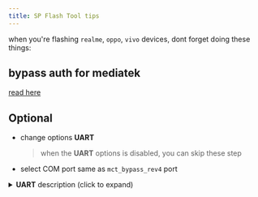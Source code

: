 ```yaml
---
title: SP Flash Tool tips
---
```


when you're flashing `realme`, `oppo`, `vivo` devices, dont forget doing these things:

## bypass auth for mediatek

[read here](./mtk-bypass-auth-troubleshoot.md#rx-timeout)

## Optional

- change options **UART**
  > when the **UART** options is disabled, you can skip these step
- select COM port same as `mct_bypass_rev4` port

<details>
  <summary><b>UART</b> description (click to expand)</summary>

  The UART (Universal Asynchronous Receiver-Transmitter) options in SP Flash Tool allow users to communicate with the device through its UART interface, typically for tasks like debugging or flashing firmware.

  The UART options in SP Flash Tool usually include settings for baud rate, data bits, stop bits, and parity. These settings must match the UART configuration of the device you are communicating with for successful communication.

  Here's a brief overview of the UART options you might find in SP Flash Tool:

  1.  **Baud Rate**: This specifies the speed at which data is transmitted between the computer and the device. Common baud rates include 9600, 115200, etc. The baud rate must be set the same on both the computer and the device for proper communication.

  2.  **Data Bits**: Data bits represent the number of bits in each character transmitted. Common values are 7 or 8 bits.

  3.  **Stop Bits**: Stop bits indicate the end of a data frame. Common values are 1 or 2 stop bits.

  4.  **Parity**: Parity is used for error checking during transmission. It can be set to None, Even, or Odd parity.

  These options are crucial for establishing a stable communication link between the computer and the device. Incorrect settings may result in communication failures or errors during the flashing process. Therefore, it's essential to ensure that the UART options are configured correctly based on the requirements of the device you are working with.
</details>


